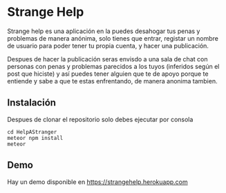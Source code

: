 # Strange Help

Strange help es una aplicación en la puedes desahogar tus penas y problemas de manera anónima, solo tienes que entrar, registar un nombre de usuario para poder tener tu propia cuenta, y hacer una publicación.

Despues de hacer la publicación seras envisdo a una sala de chat con personas con penas y problemas parecidos a los tuyos (inferidos según el post que hiciste) y así puedes tener alguien que te de apoyo porque te entiende y sabe a que te estas enfrentando, de manera anonima tambien. 

## Instalación

Despues de clonar el repositorio solo debes ejecutar por consola 

    cd HelpAStranger
    meteor npm install
    meteor
## Demo

Hay un demo disponible en https://strangehelp.herokuapp.com 
